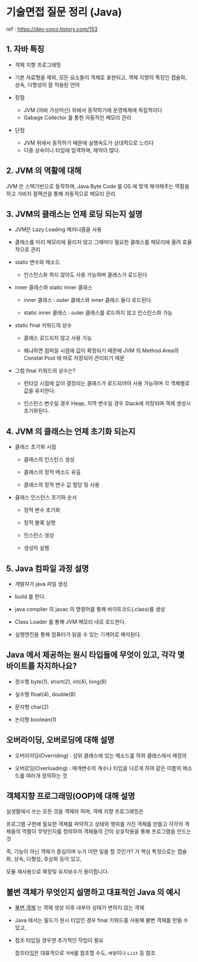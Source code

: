 # 기술면접 질문 정리 (Java)

ref : https://dev-coco.tistory.com/153

## 1. 자바 특징
- 객체 지향 프로그래밍
- 기본 자료형을 제외, 모든 요소들이 객체로 표현되고, 객체 지향의 특징인 캡슐화, 상속, 다형성이 잘 적용된 언어

- 장점
  - JVM (자바 가상머신) 위에서 동작하기에 운영체제에 독립적이다
  - Gabage Collector 를 통한 자동적인 메모리 관리

- 단점
  - JVM 위에서 동작하기 때문에 실행속도가 상대적으로 느리다
  - 다중 상속이나 타입에 엄격하며, 제약이 많다.

## 2. JVM 의 역활에 대해

JVM 은 스택기반으로 동작하며, Java Byte Code 를 OS 에 맞게 해석해주는 역활을 하고 가비지 컬렉션을 통해 자동적으로 메모리 관리


## 3. JVM의 클래스는 언제 로딩 되는지 설명

- JVM은 Lazy Loading 메커니즘을 사용

- 클래스를 미리 메모리에 올리지 않고 그때마다 필요한 클래스를 메모리에 올려 효율적으로 관리

- static 변수와 메소드

  - 인스턴스화 하지 않아도 사용 가능하며 클래스가 로드된다

- inner 클래스와 static inner 클래스

  - inner 클래스 : outer 클래스와 inner 클래스 둘다 로드된다.

  - static inner 클래스 : outer 클래스를 로드하지 않고 인스턴스화 가능

- static final 키워드의 상수

  - 클래스 로드되지 않고 사용 가능

  - 왜냐하면 컴파일 시점에 값이 확정되기 때문에 JVM 의 Method Area의 Constat Pool 에 따로 저장되어 관리되기 때문

- 그럼 final 키워드의 상수는?

  - 런타임 시점에 값이 결정되는 클래스가 로드되어야 사용 가능하며 각 객체별로 값을 유지한다.

  - 인스턴스 변수일 경우 Heap, 지역 변수일 경우 Stack에 저장되며 객체 생성시 초기화된다.

## 4. JVM 의 클래스는 언제 초기화 되는지

- 클래스 초기화 시점

  - 클래스의 인스턴스 생성

  - 클래스의 정적 메소드 유출

  - 클래스의 정적 변수 값 할당 및 사용

- 클래스 인스턴스 초기화 순서

  - 정적 변수 초기화

  - 정적 블록 실행

  - 인스턴스 생성

  - 생성자 실행

## 5. Java 컴파일 과정 설명

- 개발자가 java 파일 생성

- build 를 한다.

- java compiler 의 javac 의 명령어를 통해 바이트코드(.class)를 생성

- Class Loader 를 통해 JVM 메모리 내로 로드한다.

- 실행엔진을 통해 컴퓨터가 읽을 수 있는 기계어로 해석된다. 

## Java 에서 제공하는 원시 타입들에 무엇이 있고, 각각 몇 바이트를 차지하나요?

- 정수형 byte(1), short(2), int(4), long(8)

- 실수형 float(4), double(8) 

- 문자형 char(2)

- 논리형 boolean(1)

## 오버라이딩, 오버로딩에 대해 설명

- 오버라이딩(Overriding) : 상위 클래스에 있는 메소드를 하위 클래스에서 재정의

- 오버로딩(Overloading) : 매개변수의 개수나 타입을 다르게 하여 같은 이름의 메소드를 여러개 정의하는 것

## 객체지향 프로그래밍(OOP)에 대해 설명

실생활에서 쓰는 모든 것을 객체라 하며, 객체 지향 프로그래밍은

프로그램 구현에 필요한 객체를 파악하고 상태와 행위를 가진 객체를 만들고 각각의 객체들의 역활이 무엇인지를 정의하여 객체들의 간의 상호작용을 통해 프로그램을 만드는 것

즉, 기능이 아닌 객체가 중심이며 누가 어떤 일을 할 것인가? 가 핵심
특징으로는 캡슐화, 상속, 다형성, 추상화 등이 있고,

모듈 재사용으로 확장및 유지보수가 용이합니다.

## 불변 객체가 무엇인지 설명하고 대표적인 Java 의 예시

- [불변 객체](https://velog.io/@conatuseus/Java-Immutable-Object불변객체) 는 객체 생성 이후 내부의 상태가 변하지 않는 객체

- Java 에서는 필드가 원시 타입인 경우 final 키워드를 사용해 불변 객체를 만들 수 있고,

- 참조 타입일 경우엔 추가적인 작업이 필요
  
  참조타입은 대표적으로 `객체`를 참조할 수도, `배열`이나 `List` 등 참조

  

  

